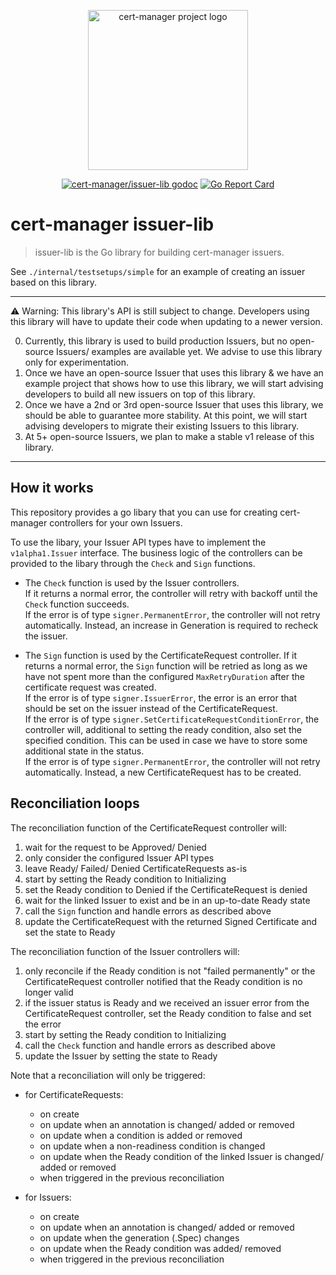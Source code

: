 <p align="center">
  <img src="https://raw.githubusercontent.com/cert-manager/cert-manager/d53c0b9270f8cd90d908460d69502694e1838f5f/logo/logo-small.png" height="256" width="256" alt="cert-manager project logo" />
</p>
<p align="center">
  <a href="https://godoc.org/github.com/cert-manager/issuer-lib"><img src="https://godoc.org/github.com/cert-manager/issuer-lib?status.svg" alt="cert-manager/issuer-lib godoc"></a>
  <a href="https://goreportcard.com/report/github.com/cert-manager/issuer-lib"><img alt="Go Report Card" src="https://goreportcard.com/badge/github.com/cert-manager/issuer-lib" /></a>
</p>

# cert-manager issuer-lib

> issuer-lib is the Go library for building cert-manager issuers.

See `./internal/testsetups/simple` for an example of creating an issuer based on this library.

---

⚠️ Warning: This library's API is still subject to change. Developers using this library will have to update their
code when updating to a newer version.

0. Currently, this library is used to build production Issuers, but no open-source Issuers/ examples are available yet. We advise to use this library only for experimentation.
1. Once we have an open-source Issuer
that uses this library & we have an example project that shows how to use this library, we will start advising developers to build all new issuers on top of this library.
2. Once we have a 2nd or 3rd open-source Issuer that uses this library, we should be able to guarantee more stability.
At this point, we will start advising developers to migrate their existing Issuers to this library.
3. At 5+ open-source Issuers, we plan to make a stable v1 release of this library.

---

## How it works

This repository provides a go libary that you can use for creating cert-manager controllers for your own Issuers.

To use the libary, your Issuer API types have to implement the `v1alpha1.Issuer` interface.
The business logic of the controllers can be provided to the libary through the `Check` and `Sign` functions.
- The `Check` function is used by the Issuer controllers.  
If it returns a normal error, the controller will retry with backoff until the `Check` function succeeds.  
If the error is of type `signer.PermanentError`, the controller will not retry automatically. Instead, an increase in Generation is required to recheck the issuer.

- The `Sign` function is used by the CertificateRequest controller.
If it returns a normal error, the `Sign` function will be retried as long as we have not spent more than the configured `MaxRetryDuration` after the certificate request was created.  
If the error is of type `signer.IssuerError`, the error is an error that should be set on the issuer instead of the CertificateRequest.  
If the error is of type `signer.SetCertificateRequestConditionError`, the controller will, additional to setting the ready condition, also set the specified condition. This can be used in case we have to store some additional state in the status.  
If the error is of type `signer.PermanentError`, the controller will not retry automatically. Instead, a new CertificateRequest has to be created.

## Reconciliation loops

The reconciliation function of the CertificateRequest controller will:
1. wait for the request to be Approved/ Denied
2. only consider the configured Issuer API types
3. leave Ready/ Failed/ Denied CertificateRequests as-is
4. start by setting the Ready condition to Initializing
5. set the Ready condition to Denied if the CertificateRequest is denied
6. wait for the linked Issuer to exist and be in an up-to-date Ready state
7. call the `Sign` function and handle errors as described above
8. update the CertificateRequest with the returned Signed Certificate and set the state to Ready

The reconciliation function of the Issuer controllers will:
1. only reconcile if the Ready condition is not "failed permanently" or the CertificateRequest controller notified that the Ready condition is no longer valid
2. if the issuer status is Ready and we received an issuer error from the CertificateRequest controller, set the Ready condition to false and set the error
3. start by setting the Ready condition to Initializing
4. call the `Check` function and handle errors as described above
5. update the Issuer by setting the state to Ready

Note that a reconciliation will only be triggered:
- for CertificateRequests:
    - on create
    - on update when an annotation is changed/ added or removed
    - on update when a condition is added or removed
    - on update when a non-readiness condition is changed
    - on update when the Ready condition of the linked Issuer is changed/ added or removed
    - when triggered in the previous reconciliation

- for Issuers:
    - on create
    - on update when an annotation is changed/ added or removed
    - on update when the generation (.Spec) changes
    - on update when the Ready condition was added/ removed
    - when triggered in the previous reconciliation
